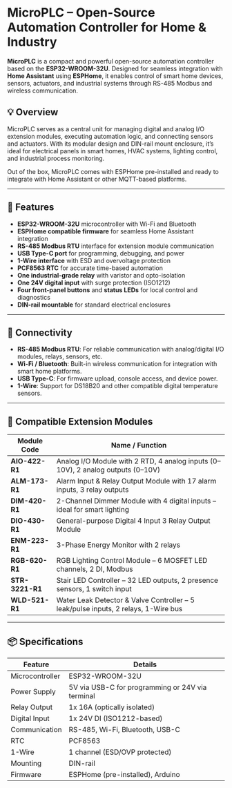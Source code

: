 # MicroPLC – Open-Source Automation Controller for Home & Industry

**MicroPLC** is a compact and powerful open-source automation controller based on the **ESP32-WROOM-32U**. Designed for seamless integration with **Home Assistant** using **ESPHome**, it enables control of smart home devices, sensors, actuators, and industrial systems through RS-485 Modbus and wireless communication.

## 💡 Overview

MicroPLC serves as a central unit for managing digital and analog I/O extension modules, executing automation logic, and connecting sensors and actuators. With its modular design and DIN-rail mount enclosure, it’s ideal for electrical panels in smart homes, HVAC systems, lighting control, and industrial process monitoring.

Out of the box, MicroPLC comes with ESPHome pre-installed and ready to integrate with Home Assistant or other MQTT-based platforms.

---

## 🔧 Features

- **ESP32-WROOM-32U** microcontroller with Wi-Fi and Bluetooth
- **ESPHome compatible firmware** for seamless Home Assistant integration
- **RS-485 Modbus RTU** interface for extension module communication
- **USB Type-C port** for programming, debugging, and power
- **1-Wire interface** with ESD and overvoltage protection
- **PCF8563 RTC** for accurate time-based automation
- **One industrial-grade relay** with varistor and opto-isolation
- **One 24V digital input** with surge protection (ISO1212)
- **Four front-panel buttons** and **status LEDs** for local control and diagnostics
- **DIN-rail mountable** for standard electrical enclosures

---

## 🔌 Connectivity

- **RS-485 Modbus RTU**: For reliable communication with analog/digital I/O modules, relays, sensors, etc.
- **Wi-Fi / Bluetooth**: Built-in wireless communication for integration with smart home platforms.
- **USB Type-C**: For firmware upload, console access, and device power.
- **1-Wire**: Support for DS18B20 and other compatible digital temperature sensors.

---


## 🧩 Compatible Extension Modules

| Module Code    | Name / Function |
|----------------|------------------|
| **AIO-422-R1** | Analog I/O Module with 2 RTD, 4 analog inputs (0–10V), 2 analog outputs (0–10V) |
| **ALM-173-R1** | Alarm Input & Relay Output Module with 17 alarm inputs, 3 relay outputs |
| **DIM-420-R1** | 2-Channel Dimmer Module with 4 digital inputs – ideal for smart lighting |
| **DIO-430-R1** | General-purpose Digital 4 Input 3 Relay Output Module |
| **ENM-223-R1** | 3-Phase Energy Monitor with 2 relays |
| **RGB-620-R1** | RGB Lighting Control Module – 6 MOSFET LED channels, 2 DI, Modbus |
| **STR-3221-R1**| Stair LED Controller – 32 LED outputs, 2 presence sensors, 1 switch input |
| **WLD-521-R1** | Water Leak Detector & Valve Controller – 5 leak/pulse inputs, 2 relays, 1-Wire bus |

---

## 📦 Specifications

| Feature              | Details                              |
|----------------------|--------------------------------------|
| Microcontroller      | ESP32-WROOM-32U                      |
| Power Supply         | 5V via USB-C for programming or 24V via terminal     |
| Relay Output         | 1x 16A (optically isolated)     |
| Digital Input        | 1x 24V DI (ISO1212-based)            |
| Communication        | RS-485, Wi-Fi, Bluetooth, USB-C      |
| RTC                  | PCF8563                              |
| 1-Wire               | 1 channel (ESD/OVP protected)        |
| Mounting             | DIN-rail                             |
| Firmware             | ESPHome (pre-installed), Arduino |



